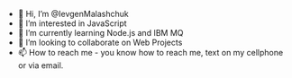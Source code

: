 - 👋 Hi, I’m @IevgenMalashchuk
- 👀 I’m interested in JavaScript
- 🌱 I’m currently learning Node.js and IBM MQ
- 💞️ I’m looking to collaborate on Web Projects
- 📫 How to reach me - you know how to reach me, text on my cellphone or via email.

<!---
IevgenMalashchuk/IevgenMalashchuk is a ✨ special ✨ repository because its `README.md` (this file) appears on your GitHub profile.
You can click the Preview link to take a look at your changes.
--->
